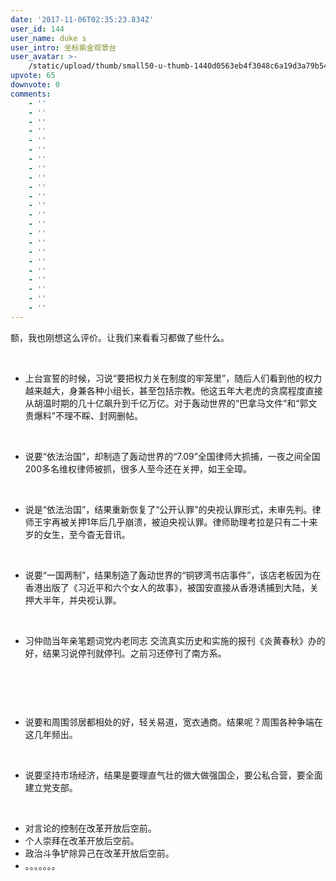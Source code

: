 ```yaml
---
date: '2017-11-06T02:35:23.834Z'
user_id: 144
user_name: duke s
user_intro: 坐标紫金观景台
user_avatar: >-
    /static/upload/thumb/small50-u-thumb-1440d0563eb4f3048c6a19d3a79b54974348a83a9b3.png
upvote: 65
downvote: 0
comments:
    - ''
    - ''
    - ''
    - ''
    - ''
    - ''
    - ''
    - ''
    - ''
    - ''
    - ''
    - ''
    - ''
    - ''
    - ''
    - ''
    - ''
    - ''
    - ''
    - ''
    - ''
    - ''
    - ''
---
```


<div><p></p><p>额，我也刚想这么评价。让我们来看看习都做了些什么。</p><p><br></p><ul><li>上台宣誓的时候，习说“要把权力关在制度的牢笼里”，随后人们看到他的权力越来越大，身兼各种小组长，甚至包括宗教。他这五年大老虎的贪腐程度直接从胡温时期的几十亿飙升到千亿万亿。对于轰动世界的“巴拿马文件”和“郭文贵爆料”不理不睬、封网删帖。</li></ul><p><br></p><ul><li>说要“依法治国”，却制造了轰动世界的“7.09”全国律师大抓捕，一夜之间全国200多名维权律师被抓，很多人至今还在关押，如王全璋。</li></ul><p><br></p><ul><li>说是“依法治国”，结果重新恢复了“公开认罪”的央视认罪形式，未审先判。律师王宇再被关押1年后几乎崩溃，被迫央视认罪。律师助理考拉是只有二十来岁的女生，至今杳无音讯。</li></ul><p><br></p><ul><li>说要“一国两制”，结果制造了轰动世界的“铜锣湾书店事件”，该店老板因为在香港出版了《习近平和六个女人的故事》，被国安直接从香港诱捕到大陆，关押大半年，并央视认罪。</li></ul><p><br></p><ul><li>习仲勋当年亲笔题词党内老同志 交流真实历史和实施的报刊《炎黄春秋》办的好，结果习说停刊就停刊。之前习还停刊了南方系。</li></ul><p><br></p><p><img src="https://pincimg.com/posts/8875/cf38bfbef6800758a8bd7291d238b063.jpg" height="0"></p><p><br></p><ul><li>说要和周围邻居都相处的好，轻关易道，宽衣通商。结果呢？周围各种争端在这几年频出。</li></ul><p><br></p><ul><li>说要坚持市场经济，结果是要理直气壮的做大做强国企，要公私合营，要全面建立党支部。</li></ul><p><br></p><ul><li>对言论的控制在改革开放后空前。</li><li>个人崇拜在改革开放后空前。</li><li>政治斗争铲除异己在改革开放后空前。</li><li>。。。。。。。</li></ul><p></p></div>
